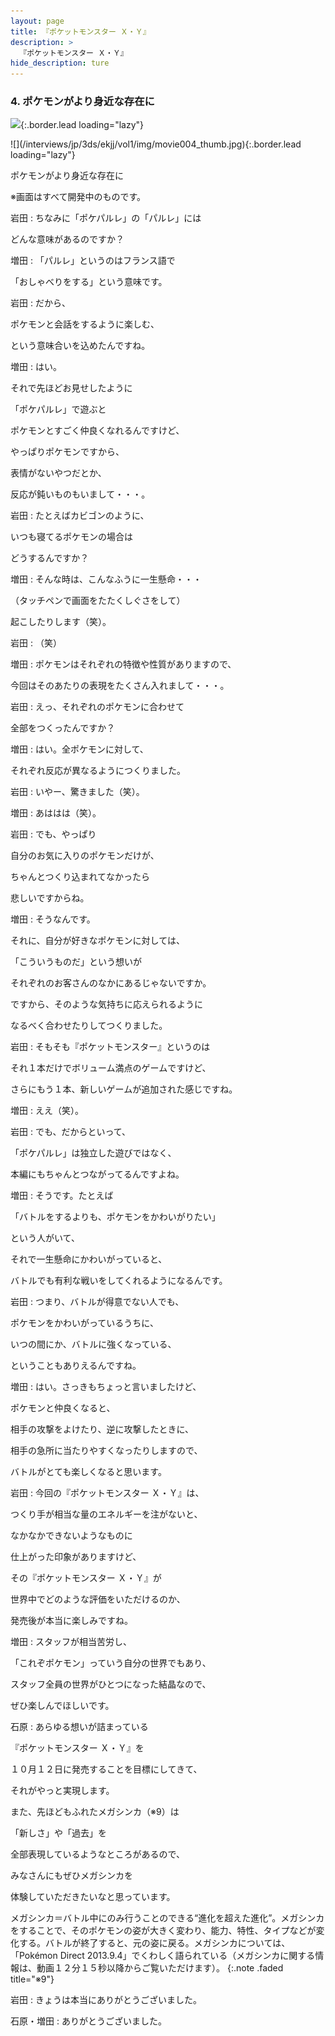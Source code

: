 ```yaml
---
layout: page
title: 『ポケットモンスター Ｘ・Ｙ』
description: >
  『ポケットモンスター Ｘ・Ｙ』
hide_description: ture
---
```


### 4. ポケモンがより身近な存在に

![](/interviews/jp/3ds/ekjj/vol1/img/mainvisual4.jpg){:.border.lead loading="lazy"}





<div>![](/interviews/jp/3ds/ekjj/vol1/img/movie004_thumb.jpg){:.border.lead loading="lazy"}

ポケモンがより身近な存在に

※画面はすべて開発中のものです。

岩田
: ちなみに「ポケパルレ」の「パルレ」には<br>

どんな意味があるのですか？

増田
: 「パルレ」というのはフランス語で<br>

「おしゃべりをする」という意味です。

岩田
: だから、<br>

ポケモンと会話をするように楽しむ、<br>

という意味合いを込めたんですね。

増田
: はい。<br>

それで先ほどお見せしたように<br>

「ポケパルレ」で遊ぶと<br>

ポケモンとすごく仲良くなれるんですけど、<br>

やっぱりポケモンですから、<br>

表情がないやつだとか、<br>

反応が鈍いものもいまして・・・。

岩田
: たとえばカビゴンのように、<br>

いつも寝てるポケモンの場合は<br>

どうするんですか？

増田
: そんな時は、こんなふうに一生懸命・・・<br>

（タッチペンで画面をたたくしぐさをして）<br>

起こしたりします（笑）。

岩田
: （笑）

増田
: ポケモンはそれぞれの特徴や性質がありますので、<br>

今回はそのあたりの表現をたくさん入れまして・・・。

岩田
: えっ、それぞれのポケモンに合わせて<br>

全部をつくったんですか？

増田
: はい。全ポケモンに対して、<br>

それぞれ反応が異なるようにつくりました。

岩田
: いやー、驚きました（笑）。

増田
: あははは（笑）。

岩田
: でも、やっぱり<br>

自分のお気に入りのポケモンだけが、<br>

ちゃんとつくり込まれてなかったら<br>

悲しいですからね。

増田
: そうなんです。<br>

それに、自分が好きなポケモンに対しては、<br>

「こういうものだ」という想いが<br>

それぞれのお客さんのなかにあるじゃないですか。<br>

ですから、そのような気持ちに応えられるように<br>

なるべく合わせたりしてつくりました。

岩田
: そもそも『ポケットモンスター』というのは<br>

それ１本だけでボリューム満点のゲームですけど、<br>

さらにもう１本、新しいゲームが追加された感じですね。

増田
: ええ（笑）。

岩田
: でも、だからといって、<br>

「ポケパルレ」は独立した遊びではなく、<br>

本編にもちゃんとつながってるんですよね。

増田
: そうです。たとえば<br>

「バトルをするよりも、ポケモンをかわいがりたい」<br>

という人がいて、<br>

それで一生懸命にかわいがっていると、<br>

バトルでも有利な戦いをしてくれるようになるんです。

岩田
: つまり、バトルが得意でない人でも、<br>

ポケモンをかわいがっているうちに、<br>

いつの間にか、バトルに強くなっている、<br>

ということもありえるんですね。

増田
: はい。さっきもちょっと言いましたけど、<br>

ポケモンと仲良くなると、<br>

相手の攻撃をよけたり、逆に攻撃したときに、<br>

相手の急所に当たりやすくなったりしますので、<br>

バトルがとても楽しくなると思います。

岩田
: 今回の『ポケットモンスター Ｘ・Ｙ』は、<br>

つくり手が相当な量のエネルギーを注がないと、<br>

なかなかできないようなものに<br>

仕上がった印象がありますけど、<br>

その『ポケットモンスター Ｘ・Ｙ』が<br>

世界中でどのような評価をいただけるのか、<br>

発売後が本当に楽しみですね。

増田
: スタッフが相当苦労し、<br>

「これぞポケモン」っていう自分の世界でもあり、<br>

スタッフ全員の世界がひとつになった結晶なので、<br>

ぜひ楽しんでほしいです。

石原
: あらゆる想いが詰まっている<br>

『ポケットモンスター Ｘ・Ｙ』を<br>

１０月１２日に発売することを目標にしてきて、<br>

それがやっと実現します。<br>

また、先ほどもふれたメガシンカ（※9）は<br>

「新しさ」や「過去」を<br>

全部表現しているようなところがあるので、<br>

みなさんにもぜひメガシンカを<br>

体験していただきたいなと思っています。


メガシンカ＝バトル中にのみ行うことのできる“進化を超えた進化”。メガシンカをすることで、そのポケモンの姿が大きく変わり、能力、特性、タイプなどが変化する。バトルが終了すると、元の姿に戻る。メガシンカについては、「Pok&#233;mon Direct 2013.9.4」でくわしく語られている（メガシンカに関する情報は、動画１２分１５秒以降からご覧いただけます）。
{:.note .faded title="※9"}

岩田
: きょうは本当にありがとうございました。

石原・増田
: ありがとうございました。
